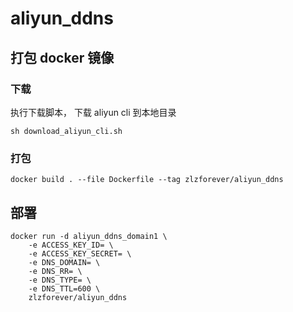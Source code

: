 # aliyun_ddns

## 打包 docker 镜像

### 下载

执行下载脚本， 下载 aliyun cli 到本地目录
```
sh download_aliyun_cli.sh
```

### 打包

```
docker build . --file Dockerfile --tag zlzforever/aliyun_ddns
```

## 部署

```
docker run -d aliyun_ddns_domain1 \
    -e ACCESS_KEY_ID= \
    -e ACCESS_KEY_SECRET= \
    -e DNS_DOMAIN= \
    -e DNS_RR= \
    -e DNS_TYPE= \
    -e DNS_TTL=600 \
    zlzforever/aliyun_ddns
```
